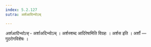 ```yaml
---
index: 5.2.127
sutra: अर्शआदिभ्योऽच्

---
```

_अर्शआदिभ्योऽच्_ - अर्शाअदिभ्योऽच् । अर्शस्शब्द आदिरेषामिति विग्रहः । अर्शस इति । अर्शो — गुदरोगविशेषः ।
